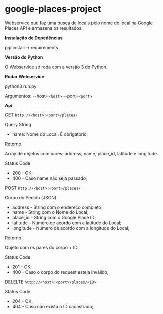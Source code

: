 # google-places-project
Webservice​ que faz uma busca de locais pelo nome do local na Google Places API e armazena os resultados.


**Instalação de Depedências**

pip install -r requirements


**Versão do Python**

O Webservice só roda com a versão 3 do Python.


**Rodar Webservice**

python3 run.py 

Argumentos:
    --host=`<host>`
    --port=`<port>`


**Api**

GET `http://<host>:<port>/places/`

Query String

- name: Nome do Local. É obrigatório;

Retorno

Array de objetos com pares: address, name, place_id, latitude e longitude.

Status Code

- 200 - OK;
- 400 - Caso name não seja passado;


POST `http://<host>:<port>/places/`

Corpo do Pedido (JSON)

- address - String com o endereço completo; 
- name - String com o Nome do Local;
- place_id - String com o Google Place ID;
- latitude - Número de acordo com a latitude do Local;
- longitude - Número de acordo com a longitude do Local;

Retorno

Objeto com os pares do corpo + ID.

Status Code

- 201 - OK;
- 400 - Caso o corpo do request esteja inválido;

DELELTE `http://<host>:<port>/places/<ID>`

Status Code

- 204 - OK;
- 404 - Caso não exista o ID cadastrado;
